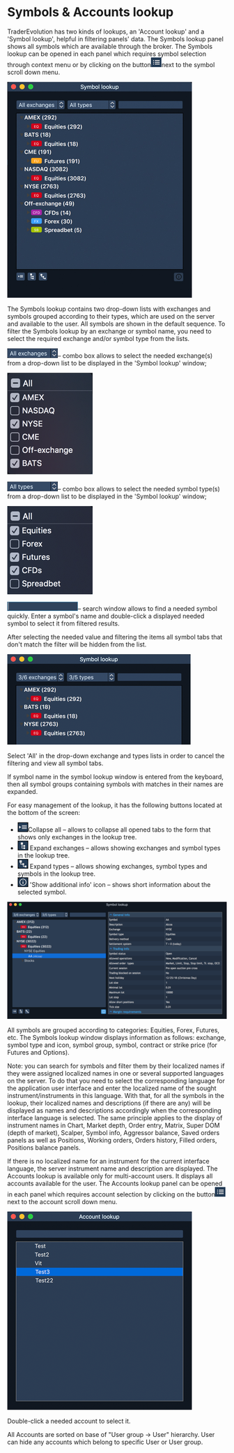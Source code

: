 # Symbols & Accounts lookup

TraderEvolution has two kinds of lookups, an 'Account lookup' and a 'Symbol lookup', helpful in filtering panels' data. The Symbols lookup panel shows all symbols which are available through the broker. The Symbols lookup can be opened in each panel which requires symbol selection through context menu or by clicking on the button![](../../.gitbook/assets/artboard1.png)next to the symbol scroll down menu.

![](../../.gitbook/assets/symbol-lookup-copy.jpg)


The Symbols lookup contains two drop-down lists with exchanges and symbols grouped according to their types, which are used on the server and available to the user. All symbols are shown in the default sequence. To filter the Symbols lookup by an exchange or symbol name, you need to select the required exchange and/or symbol type from the lists.

![](../../.gitbook/assets/all-exchanges_116_22.png)– combo box allows to select the needed exchange\(s\) from a drop-down list to be displayed in the 'Symbol lookup' window;

![](../../.gitbook/assets/short-list-exchanges_196_292.png)


![](../../.gitbook/assets/all-types_116_22.png)– combo box allows to select the needed symbol type\(s\) from a drop-down list to be displayed in the 'Symbol lookup' window;

![](../../.gitbook/assets/short-list-types-196_202.png)

![](../../.gitbook/assets/search-add-copy.png)– search window allows to find a needed symbol quickly. Enter a symbol's name and double-click a displayed needed symbol to select it from filtered results.


After selecting the needed value and filtering the items all symbol tabs that don't match the filter will be hidden from the list.

![](../../.gitbook/assets/part-of-symbol-lookup_421_207.png)

Select 'All' in the drop-down exchange and types lists in order to cancel the filtering and view all symbol tabs.

If symbol name in the symbol lookup window is entered from the keyboard, then all symbol groups containing symbols with matches in their names are expanded.

For easy management of the lookup, it has the following buttons located at the bottom of the screen:

*  ![](../../.gitbook/assets/1%20%2836%29.png)Collapse all – allows to collapse all opened tabs to the form that shows only exchanges in the lookup tree.
* ![](../../.gitbook/assets/2%20%2810%29.png) Expand exchanges – allows showing exchanges and symbol types in the lookup tree.
*  ![](../../.gitbook/assets/3%20%2820%29.png) Expand types – allows showing exchanges, symbol types and symbols in the lookup tree.
* ![](../../.gitbook/assets/5%20%286%29.png) 'Show additional info' icon – shows short information about the selected symbol.

![](../../.gitbook/assets/1-symbol-new-copy.png)

All symbols are grouped according to categories: Equities, Forex, Futures, etc. The Symbols lookup window displays information as follows: exchange, symbol type and icon, symbol group, symbol, contract or strike price \(for Futures and Options\).

Note: you can search for symbols and filter them by their localized names if they were assigned localized names in one or several supported languages on the server. To do that you need to select the corresponding language for the application user interface and enter the localized name of the sought instrument/instruments in this language. With that, for all the symbols in the lookup, their localized names and descriptions \(if there are any\) will be displayed as names and descriptions accordingly when the corresponding interface language is selected. The same principle applies to the display of instrument names in Chart, Market depth, Order entry, Matrix, Super DOM \(depth of market\), Scalper, Symbol info, Aggressor balance, Saved orders panels as well as Positions, Working orders, Orders history, Filled orders, Positions balance panels.

If there is no localized name for an instrument for the current interface language, the server instrument name and description are displayed. The Accounts lookup is available only for multi-account users. It displays all accounts available for the user. The Accounts lookup panel can be opened in each panel which requires account selection by clicking on the button![](../../.gitbook/assets/artboard1%20%281%29.png)next to the account scroll down menu.

![](../../.gitbook/assets/account-lookup-test_424.png)

Double-click a needed account to select it.

All Accounts are sorted on base of "User group -&gt; User" hierarchy. User can hide any accounts which belong to specific User or User group.

